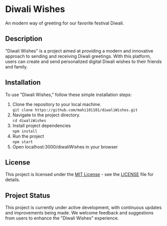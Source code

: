 # Diwali Wishes

An modern way of greeting for our favorite festival Diwali.

## Description

"Diwali Wishes" is a project aimed at providing a modern and innovative approach to sending and receiving Diwali greetings. With this platform, users can create and send personalized digital Diwali wishes to their friends and family.

## Installation

To use "Diwali Wishes," follow these simple installation steps:

1. Clone the repository to your local machine.<br/>
``` git clone https://github.com/mahi101101/diwaliWishes.git ```<br/>
2. Navigate to the project directory.<br/>
``` cd diwaliWishes ```<br/>
3. Install project dependencies<br/>
```npm install```<br/>
4. Run the project<br/>
``` npm start ```<br/>
5. Open localhost:3000/diwaliWishes in your browser

## License

This project is licensed under the [MIT License](https://opensource.org/licenses/MIT) - see the [LICENSE](LICENSE) file for details.

## Project Status

This project is currently under active development, with continuous updates and improvements being made. We welcome feedback and suggestions from users to enhance the "Diwali Wishes" experience.

